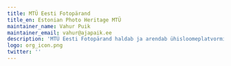 ```yaml
---
title: MTÜ Eesti Fotopärand
title_en: Estonian Photo Heritage MTÜ
maintainer_name: Vahur Puik
maintainer_email: vahur@ajapaik.ee
description: 'MTÜ Eesti Fotopärand haldab ja arendab ühisloomeplatvormi Ajapaik.ee, millel kasutajad saavad ajaloolise pildimaterjali andmeid rikastada.'
logo: org_icon.png
twitter: ''
---
```

